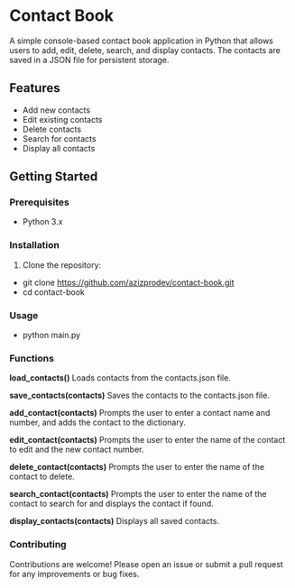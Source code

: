 # Contact Book

A simple console-based contact book application in Python that allows users to add, edit, delete, search, and display contacts.
The contacts are saved in a JSON file for persistent storage.

## Features

- Add new contacts
- Edit existing contacts
- Delete contacts
- Search for contacts
- Display all contacts

## Getting Started

### Prerequisites

- Python 3.x

### Installation

1. Clone the repository:

- git clone https://github.com/azizprodev/contact-book.git
- cd contact-book

### Usage
- python main.py

### Functions

**load_contacts()**
Loads contacts from the contacts.json file.

**save_contacts(contacts)**
Saves the contacts to the contacts.json file.

**add_contact(contacts)**
Prompts the user to enter a contact name and number, and adds the contact to the dictionary.

**edit_contact(contacts)**
Prompts the user to enter the name of the contact to edit and the new contact number.

**delete_contact(contacts)**
Prompts the user to enter the name of the contact to delete.

**search_contact(contacts)**
Prompts the user to enter the name of the contact to search for and displays the contact if found.

**display_contacts(contacts)**
Displays all saved contacts.

### Contributing
Contributions are welcome! Please open an issue or submit a pull request for any improvements or bug fixes.
